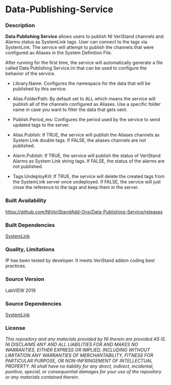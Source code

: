 Data-Publishing-Service
========================

### Description ###

**Data Publishing Service** allows users to publish NI VeriStand channels and Alarms status as SystemLink tags. User can connect to the tags via SystemLink. The service will attempt to publish the channels that were configured as Aliases in the System Definition File. 

After running for the first time, the service will automatically generate a file called Data Publishing Service.ini that can be used to configure the behavior of the service.

* Library.Name: Configures the namespace for the data that will be published by this service.

* Alias.FolderPath: By default set to ALL which means the service will publish all of the channels configured as Aliases. Use a specific folder name in case you want to filter the data that gets sent.

* Publish.Period_ms: Configures the period used by the service to send updated tags to the server.

* Alias.Publish: If TRUE, the service will publish the Aliases channels as System Link double tags. If FALSE, the aliases channels are not published. 

* Alarm.Publish: If TRUE, the service will publish the status of VeriStand Alarms as System Link string tags. If FALSE, the status of the alarms are not published. 

* Tags.UndeployKill: If TRUE, the service will delete the created tags from the SystemLink server once undeployed. If FALSE, the service will just close the reference to the tags and keep them in the server. 

### Built Availability ###

https://github.com/NIVeriStandAdd-Ons/Data-Publishing-Service/releases 

### Built Dependencies ###

[SystemLink](http://www.ni.com/en-us/shop/electronic-test-instrumentation/application-software-for-electronic-test-and-instrumentation-category/systemlink.html)

### Quality, Limitations ###

IP has been tested by developer. It meets VeriStand addon coding best practices.

### Source Version ###

LabVIEW 2019

### Source Dependencies ###
[SystemLink](http://www.ni.com/en-us/shop/electronic-test-instrumentation/application-software-for-electronic-test-and-instrumentation-category/systemlink.html)

### License ###

*This repository and any materials provided by NI therein are provided AS IS. NI DISCLAIMS ANY AND ALL LIABILITIES FOR AND MAKES NO WARRANTIES, EITHER EXPRESS OR IMPLIED, INCLUDING WITHOUT LIMITATION ANY WARRANTIES OF MERCHANTABILITY, FITNESS FOR  PARTICULAR PURPOSE, OR NON-INFRINGEMENT OF INTELLECTUAL PROPERTY. NI shall have no liability for any direct, indirect, incidental, punitive, special, or consequential damages for your use of the repository or any materials contained therein.*
